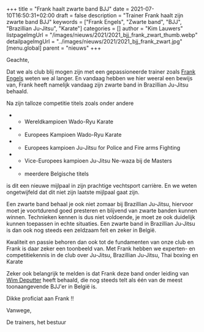 +++
title = "Frank haalt zwarte band BJJ"
date = 2021-07-10T16:50:31+02:00
draft = false
description = "Trainer Frank haalt zijn zwarte band BJJ"
keywords = ["Frank Engels", "Zwarte band", "BJJ", "Brazillian Ju-Jitsu", "Karate"]
categories = []
author = "Kim Lauwers"
listpageImgUrl = "/images/nieuws/2021/2021_bjj_frank_zwart_thumb.webp"
detailpageImgUrl = "../images/nieuws/2021/2021_bjj_frank_zwart.jpg"
[menu.global]
    parent = "nieuws"
+++

Geachte,

Dat we als club blij mogen zijn met een gepassioneerde trainer zoals [Frank Engels](https://www.jujitsukeerbergen.be/trainers/#Frank_Engels) weten we al langer.
En vandaag hebben we hier weeral een bewijs van, Frank heeft namelijk vandaag zijn zwarte band in Brazillian Ju-Jitsu behaald.

Na zijn talloze competitie titels zoals onder andere

* - Wereldkampioen Wado-Ryu Karate 
* - Europees Kampioen Wado-Ryu Karate 
* - Europees kampioen Ju-Jitsu for Police and Fire arms Fighting 
* - Vice-Europees kampioen Ju-Jitsu Ne-waza bij de Masters 
* - meerdere Belgische titels

is dit een nieuwe mijlpaal in zijn prachtige vechtsport carrière. En we weten ongetwijfeld dat dit niet zijn laatste mijlpaal gaat zijn.

Een zwarte band behaal je ook niet zomaar bij Brazillian Ju-Jitsu, hiervoor moet je voortdurend goed presteren en blijvend van zwarte banden kunnen winnen.
Technieken kennen is dus niet voldoende, je moet ze ook duidelijk kunnen toepassen in echte situaties.
Een zwarte band in Brazillian Ju-Jitsu is dan ook nog steeds een zeldzaam feit en zeker in België.

Kwaliteit en passie behoren dan ook tot de fundamenten van onze club en Frank is daar zeker een toonbeeld van.
Met Frank hebben we experten- en competitiekennis in de club over Ju-Jitsu, Brazillian Ju-Jitsu, Thai boxing en Karate

Zeker ook belangrijk te melden is dat Frank deze band onder leiding van [Wim Deputter](https://brasateam.be/wp/about-brasa/wim-deputter/) heeft behaald, die nog steeds telt als één van de meest toonaangevende BJJ'er in België is. 

Dikke proficiat aan Frank !!

Vanwege,

De trainers, het bestuur